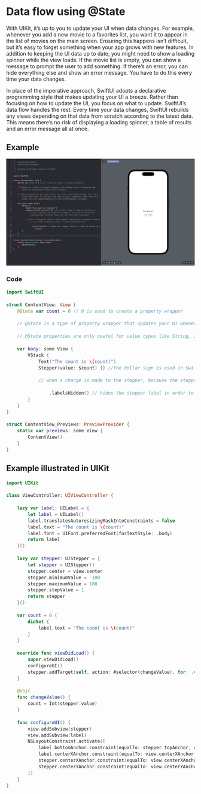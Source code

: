 # Data flow using @State

With UIKit, it’s up to you to update your UI when data changes. For example, whenever you add a new movie to a favorites list, you want it to appear in the list of movies on the main screen. Ensuring this happens isn’t difficult, but it’s easy to forget something when your app grows with new features. In addition to keeping the UI data up to date, you might need to show a loading spinner while the view loads. If the movie list is empty, you can show a message to prompt the user to add something. If there’s an error, you can hide everything else and show an error message. You have to do this every time your data changes.

In place of the imperative approach, SwiftUI adopts a declarative programming style that makes updating your UI a breeze. Rather than focusing on how to update the UI, you focus on what to update. SwiftUI’s data flow handles the rest. Every time your data changes, SwiftUI rebuilds any views depending on that data from scratch according to the latest data. This means there’s no risk of displaying a loading spinner, a table of results and an error message all at once.

## Example
![example](Assets/example.png)

### Code
``` Swift
import SwiftUI

struct ContentView: View {
    @State var count = 0 // @ is used to create a property wrapper
    
    // @State is a type of property wrapper that updates your UI whenever the value of the property bound to it changes.
    
    // @State properties are only useful for value types like String, Int, Bool, struct and enum. If you want the view to own a reference type, such as a class, you use @ObservedObject or @EnvironmentObject instead.
    
    var body: some View {
        VStack {
            Text("The count is \(count)")
            Stepper(value: $count) {} //the dollar sign is used in SwiftUI to create bindings for property wrappers, enabling bidirectional communication between views and the data they represent.
            
            // when a change is made to the stepper, because the stepper is bound to the count property, count is increased/decreased
            
                .labelsHidden() // hides the stepper label in order to center the stepper
        }
    }
}

struct ContentView_Previews: PreviewProvider {
    static var previews: some View {
        ContentView()
    }
}
```

## Example illustrated in UIKit
```Swift
import UIKit

class ViewController: UIViewController {
    
    lazy var label: UILabel = {
        let label = UILabel()
        label.translatesAutoresizingMaskIntoConstraints = false
        label.text = "The count is \(count)"
        label.font = UIFont.preferredFont(forTextStyle: .body)
        return label
    }()
    
    lazy var stepper: UIStepper = {
        let stepper = UIStepper()
        stepper.center = view.center
        stepper.minimumValue = -100
        stepper.maximumValue = 100
        stepper.stepValue = 1
        return stepper
    }()
    
    var count = 0 {
        didSet {
            label.text = "The count is \(count)"
        }
    }
    
    override func viewDidLoad() {
        super.viewDidLoad()
        configureUI()
        stepper.addTarget(self, action: #selector(changeValue), for: .valueChanged)
    }
    
    @objc
    func changeValue() {
        count = Int(stepper.value)
    }
    
    func configureUI() {
        view.addSubview(stepper)
        view.addSubview(label)
        NSLayoutConstraint.activate([
            label.bottomAnchor.constraint(equalTo: stepper.topAnchor, constant: -8),
            label.centerXAnchor.constraint(equalTo: view.centerXAnchor),
            stepper.centerXAnchor.constraint(equalTo: view.centerXAnchor),
            stepper.centerYAnchor.constraint(equalTo: view.centerYAnchor)
        ])
    }
}
```
